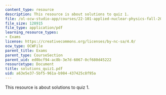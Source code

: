 ```yaml
---
content_type: resource
description: This resource is about solutions to quiz 1.
file: /ol-ocw-studio-app/courses/22-101-applied-nuclear-physics-fall-2006/a63e5e375bf5961ab984437425c8f95a_solutions_quiz1.pdf
file_size: 128915
file_type: application/pdf
learning_resource_types:
- Exams
license: https://creativecommons.org/licenses/by-nc-sa/4.0/
ocw_type: OCWFile
parent_title: Exams
parent_type: CourseSection
parent_uid: ed0bcf94-ac8b-3e7d-6067-0cf680d45222
resourcetype: Document
title: solutions_quiz1.pdf
uid: a63e5e37-5bf5-961a-b984-437425c8f95a
---
```

This resource is about solutions to quiz 1.
